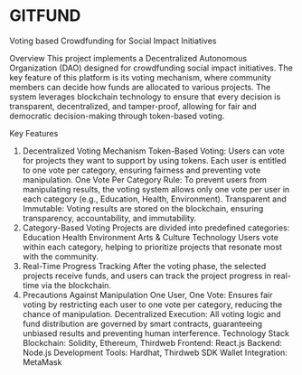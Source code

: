 # GITFUND

Voting based Crowdfunding for Social Impact Initiatives

Overview
This project implements a Decentralized Autonomous Organization (DAO) designed for crowdfunding social impact initiatives. The key feature of this platform is its voting mechanism, where community members can decide how funds are allocated to various projects. The system leverages blockchain technology to ensure that every decision is transparent, decentralized, and tamper-proof, allowing for fair and democratic decision-making through token-based voting.

Key Features
1. Decentralized Voting Mechanism
Token-Based Voting: Users can vote for projects they want to support by using tokens. Each user is entitled to one vote per category, ensuring fairness and preventing vote manipulation.
One Vote Per Category Rule: To prevent users from manipulating results, the voting system allows only one vote per user in each category (e.g., Education, Health, Environment).
Transparent and Immutable: Voting results are stored on the blockchain, ensuring transparency, accountability, and immutability.
2. Category-Based Voting
Projects are divided into predefined categories:
Education
Health
Environment
Arts & Culture
Technology
Users vote within each category, helping to prioritize projects that resonate most with the community.
3. Real-Time Progress Tracking
After the voting phase, the selected projects receive funds, and users can track the project progress in real-time via the blockchain.
4. Precautions Against Manipulation
One User, One Vote: Ensures fair voting by restricting each user to one vote per category, reducing the chance of manipulation.
Decentralized Execution: All voting logic and fund distribution are governed by smart contracts, guaranteeing unbiased results and preventing human interference.
Technology Stack
Blockchain: Solidity, Ethereum, Thirdweb
Frontend: React.js
Backend: Node.js
Development Tools: Hardhat, Thirdweb SDK
Wallet Integration: MetaMask
